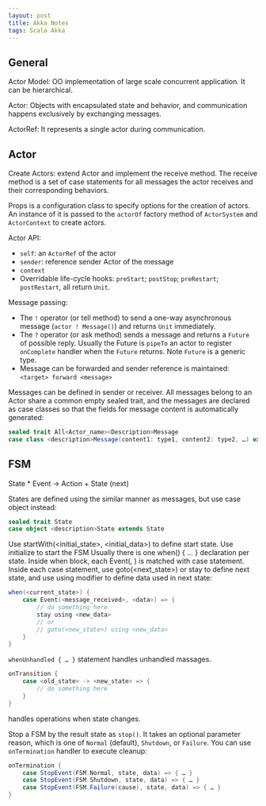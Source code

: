 ```yaml
---
layout: post
title: Akka Notes
tags: Scala Akka
---
```



## General
Actor Model: OO implementation of large scale concurrent application. It can be hierarchical.

Actor: Objects with encapsulated state and behavior, and communication happens exclusively by exchanging messages.

ActorRef: It represents a single actor during communication.

## Actor
Create Actors: extend Actor and implement the receive method. The receive method is a set of case statements for all messages the actor receives and their corresponding behaviors.

Props is a configuration class to specify options for the creation of actors. An instance of it is passed to the `actorOf` factory method of `ActorSystem` and `ActorContext` to create actors.

Actor API:

* `self`: an `ActorRef` of the actor
* `sender`: reference sender Actor of the message
* `context`
* Overridable life-cycle hooks: `preStart`; `postStop`; `preRestart`; `postRestart`, all return `Unit`.

Message passing:

* The `!` operator (or tell method) to send a one-way asynchronous message (`actor ! Message()`) and returns `Unit` immediately.
* The `?` operator (or ask method) sends a message and returns a `Future` of possible reply. Usually the Future is `pipeTo` an actor to register `onComplete` handler when the `Future` returns. Note `Future` is a generic type.
* Message can be forwarded and sender reference is maintained: `<target> forward <message>`

Messages can be defined in sender or receiver. All messages belong to an Actor share a common empty sealed trait, and the messages are declared as case classes so that the fields for message content is automatically generated:

```scala
sealed trait All<Actor_name><Description>Message
case class <description>Message(content1: type1, content2: type2, …) extends All<Actor_name><Description>Message
```

## FSM

State * Event -> Action + State (next)

States are defined using the similar manner as messages, but use case object instead:

```scala	
sealed trait State
case object <description>State extends State
```

Use startWith(<initial_state>, <initial_data>) to define start state. Use initialize to start the FSM
Usually there is one when(<state>) { … } declaration per state. Inside when block, each Event(<message>, <data>) is matched with case statement. Inside each case statement, use goto(<next_state>) or stay to define next state, and use using modifier to define data used in next state:

```scala
when(<current_state>) {
 	case Event(<message_received>, <data>) => {
      	// do something here
      	stay using <new_data>
      	// or
      	// goto(<new_state>) using <new_data>
 	}
}
```

`whenUnhandled { … }` statement handles unhandled massages.

```scala
onTransition {
 	case <old_state> -> <new_state> => {
      	// do something here
 	}
}
```
handles operations when state changes. 

Stop a FSM by the result state as `stop()`. It takes an optional parameter reason, which is one of `Normal` (default), `Shutdown`, or `Failure`. You can use `onTermination` handler to execute cleanup:

```scala
onTermination {
 	case StopEvent(FSM.Normal, state, data) => { … }
 	case StopEvent(FSM.Shutdown, state, data) => { … }
 	case StopEvent(FSM.Failure(cause), state, data) => { … }
}
```
